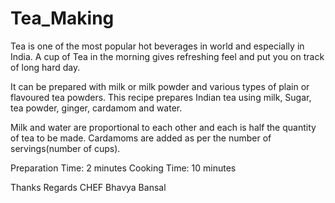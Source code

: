 # Tea_Making
Tea is one of the most popular hot beverages in world and especially in India. A cup of Tea in the morning gives refreshing feel and put you on track of long hard day.

It can be prepared with milk or milk powder and various types of plain or flavoured tea powders. This recipe prepares Indian tea using milk, Sugar, tea powder, ginger, cardamom and water.

Milk and water are proportional to each other and each is half the quantity of tea to be made. Cardamoms are added as per the number of servings(number of cups).

Preparation Time: 2 minutes
Cooking Time: 10 minutes

Thanks
Regards
CHEF Bhavya Bansal